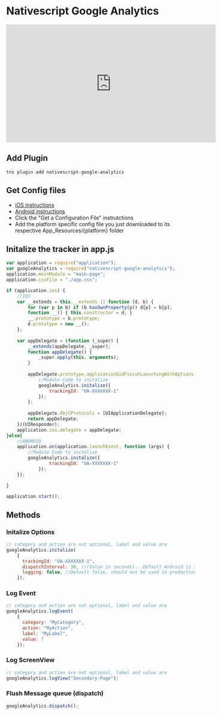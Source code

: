 # Nativescript Google Analytics #

<iframe width="560" height="315" src="https://www.youtube.com/embed/5xIlbvT7j2g" frameborder="0" allowfullscreen></iframe>

## Add Plugin ##
```
tns plugin add nativescript-google-analytics 
```

## Get Config files ##
* [iOS instructions](https://developers.google.com/analytics/devguides/collection/ios/v3/#initialize-analytics-for-your-app)
* [Android instructions](https://developers.google.com/analytics/devguides/collection/android/v4/#add-screen-tracking)
* Click the "Get a Configuration File" instrutctions
* Add the platform specific config file you just downloaded to its respective App_Resources/{platform} folder


## Initalize the tracker in app.js ##
``` js
var application = require("application");
var googleAnalytics = require("nativescript-google-analytics");
application.mainModule = "main-page";
application.cssFile = "./app.css";

if (application.ios) {
    //IOS
    var __extends = this.__extends || function (d, b) {
        for (var p in b) if (b.hasOwnProperty(p)) d[p] = b[p];
        function __() { this.constructor = d; }
        __.prototype = b.prototype;
        d.prototype = new __();
    };
    
    var appDelegate = (function (_super) {
        __extends(appDelegate, _super);
        function appDelegate() {
            _super.apply(this, arguments);
        }
        
        appDelegate.prototype.applicationDidFinishLaunchingWithOptions = function (application, launchOptions) {
            //Module Code to initalize
            googleAnalytics.initalize({
                trackingId: "UA-XXXXXXX-1"
            });
        };
        
        appDelegate.ObjCProtocols = [UIApplicationDelegate];
        return appDelegate;
    })(UIResponder);
    application.ios.delegate = appDelegate;
}else{
    //ANDROID
    application.on(application.launchEvent, function (args) {
        //Module Code to initalize
        googleAnalytics.initalize({
                trackingId: "UA-XXXXXXX-1"
            });
    });

}

application.start();

```


## Methods ##
### Initalize Options ###
``` js
// category and action are not optional, label and value are
googleAnalytics.initalize(
    {
      trackingId: "UA-XXXXXXX-1",
      dispatchInterval: 30, //(Value in seconds)...Default Android is 30 minutes, default iOS is 2 minutes (120 seconds).  Disable by setting to 0.
      logging: false, //Default false, should not be used in production
    });
```

### Log Event ###
``` js
// category and action are not optional, label and value are
googleAnalytics.logEvent(
    {
      category: "MyCategory",
      action: "MyAction",
      label: "MyLabel",
      value: 7
    });
```

### Log ScreenView ###
``` js
// category and action are not optional, label and value are
googleAnalytics.logView("Secondary-Page");
```

### Flush Message queue (dispatch)  ###
``` js
googleAnalytics.dispatch();
```

